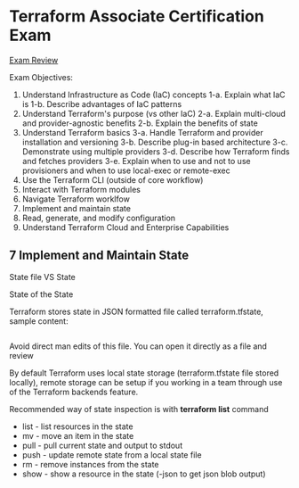 # Terraform Associate Certification Exam

[Exam Review](https://learn.hashicorp.com/tutorials/terraform/associate-review)

Exam Objectives:

1. Understand Infrastructure as Code (IaC) concepts
    1-a. Explain what IaC is
    1-b. Describe advantages of IaC patterns
2. Understand Terraform's purpose (vs other IaC)
    2-a. Explain multi-cloud and provider-agnostic benefits
    2-b. Explain the benefits of state
3. Understand Terraform basics
    3-a. Handle Terraform and provider installation and versioning
    3-b. Describe plug-in based architecture
    3-c. Demonstrate using multiple providers
    3-d. Describe how Terraform finds and fetches providers
    3-e. Explain when to use and not to use provisioners and when to use local-exec or remote-exec
4. Use the Terraform CLI (outside of core workflow)
5. Interact with Terraform modules
6. Navigate Terraform worklfow
7. Implement and maintain state
8. Read, generate, and modify configuration
9. Understand Terraform Cloud and Enterprise Capabilities

## 7 Implement and Maintain State

State file VS State

State of the State

Terraform stores state in JSON formatted file called terraform.tfstate, sample content:

```JSON

```

Avoid direct man edits of this file. You can open it directly as a file and review

By default Terraform uses local state storage (terraform.tfstate file stored locally), remote storage can be setup if you working in a team through use of the Terraform backends feature.

Recommended way of state inspection is with **terraform list** command

- list - list resources in the state
- mv - move an item in the state
- pull - pull current state and output to stdout
- push - update remote state from a local state file
- rm - remove instances from the state
- show - show a resource in the state (-json to get json blob output)
